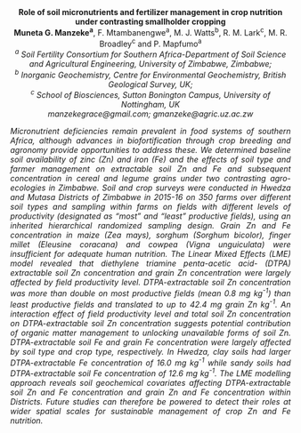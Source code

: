 <center><strong>Role of soil micronutrients and fertilizer management in crop
nutrition under contrasting smallholder cropping</strong>

<center><strong>Muneta G. Manzeke<sup>a</sup></strong>, F. Mtambanengwe<sup>a</sup>, M. J. Watts<sup>b</sup>, R. M.
Lark<sup>c</sup>, M. R. Broadley<sup>c</sup> and P. Mapfumo<sup>a</sup>

<center><i><sup>a</sup> Soil Fertility Consortium for Southern Africa-Department of Soil
Science and Agricultural Engineering, University of Zimbabwe, Zimbabwe;</i>

<center><i><sup>b</sup> Inorganic Geochemistry, Centre for Environmental Geochemistry,
British Geological Survey, UK;</i>

<center><i><sup>c</sup> School of Biosciences, Sutton Bonington Campus, University of
Nottingham, UK</i>

<center><i>manzekegrace@gmail.com; gmanzeke@agric.uz.ac.zw

<p style="text-align:justify">Micronutrient deficiencies remain prevalent in food systems of southern
Africa, although advances in biofortification through crop breeding and
agronomy provide opportunities to address these. We determined baseline
soil availability of zinc (Zn) and iron (Fe) and the effects of soil
type and farmer management on extractable soil Zn and Fe and subsequent
concentration in cereal and legume grains under two contrasting
agro-ecologies in Zimbabwe. Soil and crop surveys were conducted in
Hwedza and Mutasa Districts of Zimbabwe in 2015-16 on 350 farms over
different soil types and sampling within farms on fields with different
levels of productivity (designated as “most” and “least” productive
fields), using an inherited hierarchical randomized sampling design.
Grain Zn and Fe concentration in maize (<i>Zea mays</i>), sorghum (<i>Sorghum
bicolor</i>), finger millet (<i>Eleusine coracana</i>) and cowpea (<i>Vigna
unguiculata</i>) were insufficient for adequate human nutrition. The Linear
Mixed Effects (LME) model revealed that diethylene triamine penta-acetic
acid- (DTPA) extractable soil Zn concentration and grain Zn
concentration were largely affected by field productivity level.
DTPA-extractable soil Zn concentration was more than double on most
productive fields (mean 0.8 mg kg<sup>-1</sup>) than least productive fields and
translated to up to 42.4 mg grain Zn kg<sup>-1</sup>. An interaction effect of
field productivity level and total soil Zn concentration on
DTPA-extractable soil Zn concentration suggests potential contribution
of organic matter management to unlocking unavailable forms of soil Zn.
DTPA-extractable soil Fe and grain Fe concentration were largely
affected by soil type and crop type, respectively. In Hwedza, clay soils
had larger DTPA-extractable Fe concentration of 16.0 mg kg<sup>-1</sup> while
sandy soils had DTPA-extractable soil Fe concentration of 12.6 mg
kg<sup>-1</sup>. The LME modelling approach reveals soil geochemical covariates
affecting DTPA-extractable soil Zn and Fe concentration and grain Zn and
Fe concentration within Districts. Future studies can therefore be
powered to detect their roles at wider spatial scales for sustainable
management of crop Zn and Fe nutrition.
